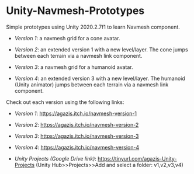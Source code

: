 # Unity-Navmesh-Prototypes
Simple prototypes using Unity 2020.2.7f1 to learn Navmesh component.


* _Version 1_: a navmesh grid for a cone avatar.
* _Version 2_: an extended version 1 with a new level/layer. The cone jumps between each terrain via a navmesh link component.
 
* _Version 3_: a navmesh grid for a humanoid avatar.
* _Version 4_: an extended version 3 with a new level/layer. The humanoid (Unity animator) jumps between each terrain via a navmesh link component. 

Check out each version using the following links:

* _Version 1_: https://agazis.itch.io/navmesh-version-1
* _Version 2_: https://agazis.itch.io/navmesh-version-2
* _Version 3_: https://agazis.itch.io/navmesh-version-3
* _Version 4_: https://agazis.itch.io/navmesh-version-4

* _Unity Projects (Google Drive link)_: https://tinyurl.com/agazis-Unity-Projects (Unity Hub>>Projects>>Add and select a folder: v1,v2,v3,v4)
